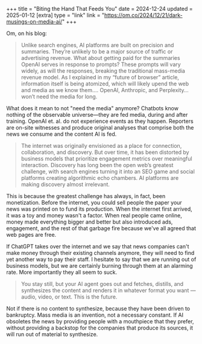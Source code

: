 +++
title = "Biting the Hand That Feeds You"
date = 2024-12-24
updated = 2025-01-12
[extra]
type = "link"
link = "https://om.co/2024/12/21/dark-musings-on-media-ai/"
+++

Om, on his blog:

> Unlike search engines, AI platforms are built on precision and
> summaries. They’re unlikely to be a major source of traffic or
> advertising revenue. What about getting paid for the summaries OpenAI
> serves in response to prompts? These prompts will vary widely, as will
> the responses, breaking the traditional mass-media revenue model. As I
> explained in my “future of browser” article, information itself is
> being atomized, which will likely upend the web and media as we know
> them.... OpenAI, Anthropic, and Perplexity... won’t need the media for
> long.

What does it mean to not "need the media" anymore? Chatbots know nothing
of the observable universe—they are fed media, during and after
training. OpenAI et. al. do not experience events as they happen.
Reporters are on-site witnesses and produce original analyses that
comprise both the news we consume and the content AI is fed.

> The internet was originally envisioned as a place for connection,
> collaboration, and discovery. But over time, it has been distorted by
> business models that prioritize engagement metrics over meaningful
> interaction. Discovery has long been the open web’s greatest
> challenge, with search engines turning it into an SEO game and social
> platforms creating algorithmic echo chambers. AI platforms are making
> discovery almost irrelevant.

This is because the greatest challenge has always, in fact, been
monetization. Before the internet, you could sell people the paper your
news was printed on to fund its production. When the internet first
arrived, it was a toy and money wasn't a factor. When real people came
online, money made everything bigger and better but also introduced ads,
engagement, and the rest of that garbage fire because we've all agreed
that web pages are free.

If ChatGPT takes over the internet and we say that news companies can't
make money through their existing channels anymore, they will need to
find yet another way to pay their staff. I hesitate to say that we are
running out of business models, but we are certainly burning through
them at an alarming rate. More importantly they all seem to suck.

> You stay still, but your AI agent goes out and fetches, distills, and
> synthesizes the content and renders it in whatever format you want —
> audio, video, or text. This is the future.

Not if there is no content to synthesize, because they have been driven
to bankruptcy. Mass media is an invention, not a necessary constant. If
AI obsoletes the news by providing people with a mouthpiece that they
prefer, without providing a backstop for the companies that produce its
sources, it will run out of material to synthesize.

<!-- more -->
